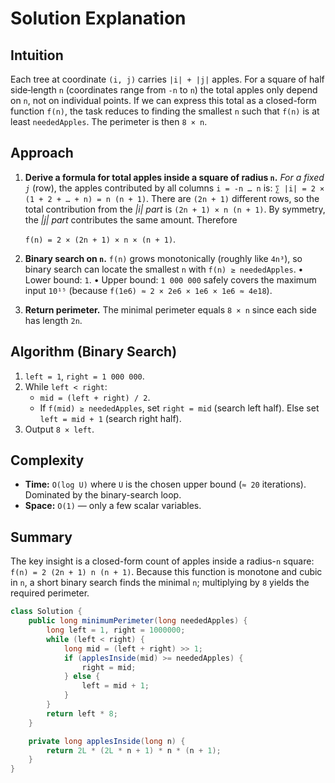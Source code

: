 
# Solution Explanation

## Intuition
Each tree at coordinate `(i, j)` carries `|i| + |j|` apples.
For a square of half side‐length `n` (coordinates range from `-n` to `n`) the total apples only depend on `n`, not on individual points. If we can express this total as a closed-form function `f(n)`, the task reduces to finding the smallest `n` such that `f(n)` is at least `neededApples`. The perimeter is then `8 × n`.

## Approach
1. **Derive a formula for total apples inside a square of radius `n`.**
   *For a fixed `j`* (row), the apples contributed by all columns `i = -n … n` is:
   `∑ |i| = 2 × (1 + 2 + … + n) = n (n + 1)`.
   There are `(2n + 1)` different rows, so the total contribution from the *|i| part* is `(2n + 1) × n (n + 1)`.
   By symmetry, the *|j| part* contributes the same amount. Therefore

   `f(n) = 2 × (2n + 1) × n × (n + 1)`.
2. **Binary search on `n`.**
   `f(n)` grows monotonically (roughly like `4n³`), so binary search can locate the smallest `n` with `f(n) ≥ neededApples`.
   • Lower bound: `1`.
   • Upper bound: `1 000 000` safely covers the maximum input `10¹⁵` (because `f(1e6) ≈ 2 × 2e6 × 1e6 × 1e6 ≈ 4e18`).
3. **Return perimeter.**
   The minimal perimeter equals `8 × n` since each side has length `2n`.

## Algorithm (Binary Search)
1. `left = 1`, `right = 1 000 000`.
2. While `left < right`:
   - `mid = (left + right) / 2`.
   - If `f(mid) ≥ neededApples`, set `right = mid` (search left half).
     Else set `left = mid + 1` (search right half).
3. Output `8 × left`.

## Complexity
- **Time:** `O(log U)` where `U` is the chosen upper bound (`≈ 20` iterations).
  Dominated by the binary-search loop.
- **Space:** `O(1)` — only a few scalar variables.

## Summary
The key insight is a closed-form count of apples inside a radius-`n` square: `f(n) = 2 (2n + 1) n (n + 1)`.
Because this function is monotone and cubic in `n`, a short binary search finds the minimal `n`; multiplying by `8` yields the required perimeter.
```java
class Solution {
    public long minimumPerimeter(long neededApples) {
        long left = 1, right = 1000000;
        while (left < right) {
            long mid = (left + right) >> 1;
            if (applesInside(mid) >= neededApples) {
                right = mid;
            } else {
                left = mid + 1;
            }
        }
        return left * 8;
    }

    private long applesInside(long n) {
        return 2L * (2L * n + 1) * n * (n + 1);
    }
}

```
